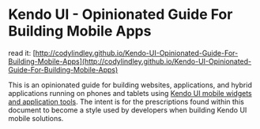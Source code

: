 Kendo UI - Opinionated Guide For Building Mobile Apps
==================
read it: [http://codylindley.github.io/Kendo-UI-Opinionated-Guide-For-Building-Mobile-Apps](http://codylindley.github.io/Kendo-UI-Opinionated-Guide-For-Building-Mobile-Apps)

This is an opinionated guide for building websites, applications, and hybrid applications running on phones and tablets using <a href="http://docs.telerik.com/kendo-ui/mobile/introduction">Kendo UI mobile widgets and application tools</a>. The intent is for the prescriptions found within this document to become a style used by developers when building Kendo UI mobile solutions.
